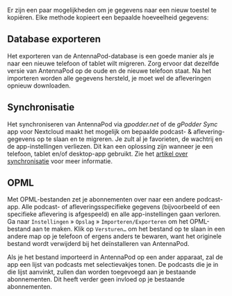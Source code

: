 Er zijn een paar mogelijkheden om je gegevens naar een nieuw toestel te kopiëren.
Elke methode kopieert een bepaalde hoeveelheid gegevens:

## Database exporteren

Het exporteren van de AntennaPod-database is een goede manier als je naar een
nieuwe telefoon of tablet wilt migreren. Zorg ervoor dat dezelfde versie van
AntennaPod op de oude en de nieuwe telefoon staat. Na het importeren worden alle
gegevens hersteld, je moet wel de afleveringen opnieuw downloaden.

## Synchronisatie

Het synchroniseren van AntennaPod via *gpodder.net* of de *gPodder Sync* app voor
Nextcloud maakt het mogelijk om bepaalde podcast- & aflevering-gegevens op te
slaan en te migreren. Je zult al je favorieten, de wachtrij en de
app-instellingen verliezen. Dit kan een oplossing zijn wanneer je een telefoon,
tablet en/of desktop-app gebruikt. Zie het [artikel over
synchronisatie](/documentatie/algemeen/synchronisatie) voor meer informatie.

## OPML

Met OPML-bestanden zet je abonnementen over naar een andere podcast-app. Alle
podcast- of afleveringsspecifieke gegevens (bijvoorbeeld of een specifieke
aflevering is afgespeeld) en alle app-instellingen gaan verloren. Ga naar
`Instellingen` » `Opslag` » `Importeren/Exporteren` om het OPML-bestand aan te
maken. Klik op `Versturen…` om het bestand op te slaan in een andere map op je
telefoon of ergens anders te bewaren, want het originele bestand wordt
verwijderd bij het deïnstalleren van AntennaPod.

Als je het bestand importeerd in AntennaPod op een ander apparaat, zal de app een
lijst van podcasts met selectievakjes tonen. De podcasts die je in die lijst
aanvinkt, zullen dan worden toegevoegd aan je bestaande abonnementen. Dit heeft
verder geen invloed op je bestaande abonnementen.
